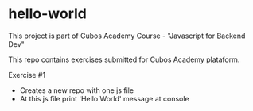 # hello-world
This project is part of Cubos Academy Course - "Javascript for Backend Dev"

This repo contains exercises submitted for Cubos Academy plataform. 

Exercise #1 
 - Creates a new repo with one js file
 - At this js file print 'Hello World' message at console

